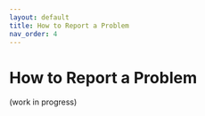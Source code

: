 ```yaml
---
layout: default
title: How to Report a Problem
nav_order: 4
---
```


# How to Report a Problem

(work in progress)
